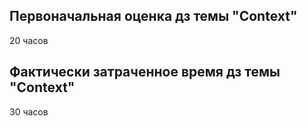 ## Первоначальная оценка дз темы "Context"

20 часов

## Фактически затраченное время дз темы "Context"

30 часов
